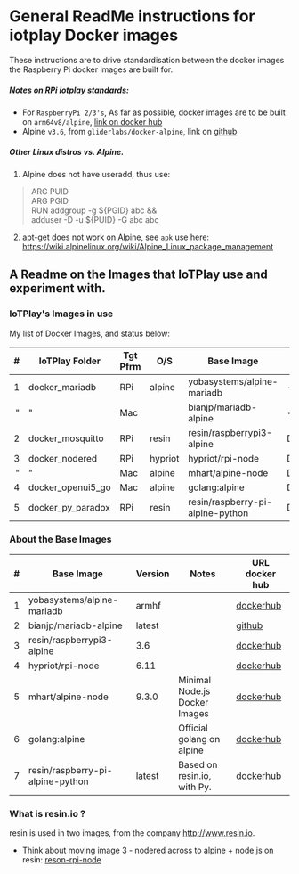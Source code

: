 # General ReadMe instructions for iotplay Docker images

These instructions are to drive standardisation between the docker images the Raspberry Pi docker images are built for.

##### Notes on RPi iotplay standards:
- For `RaspberryPi 2/3's`, As far as possible, docker images are to be built on `arm64v8/alpine`, [link on docker hub](https://hub.docker.com/r/arm64v8/alpine/)
- Alpine `v3.6`, from `gliderlabs/docker-alpine`, link on [github](https://github.com/gliderlabs/docker-alpine)

##### Other Linux distros vs. Alpine.

1. Alpine does not have useradd, thus use:

  > ARG PUID  
  > ARG PGID  
  > RUN addgroup -g ${PGID} abc && \
    adduser -D -u ${PUID} -G abc abc  


2. apt-get does not work on Alpine, see `apk` use here: https://wiki.alpinelinux.org/wiki/Alpine_Linux_package_management

## A Readme on the Images that IoTPlay use and experiment with.

### IoTPlay's Images in use
My list of Docker Images, and status below:

|#|IoTPlay Folder    |Tgt Pfrm | O/S   | Base Image                     |Dockerfile           |Status
|-:|---------------- |---------| ----- | -------------------------------|---------------------|------
|1|docker_mariadb    |RPi      |alpine |yobasystems/alpine-mariadb      |--none--             |Prod
|"| "                |Mac      |       |bianjp/mariadb-alpine           |--none--             |Dev
|2|docker_mosquitto  |RPi      |resin  |resin/raspberrypi3-alpine       |Dockerfile_resinPi3  |Prod
|3|docker_nodered    |RPi      |hypriot|hypriot/rpi-node                |Dockerfile_hypriot611|Prod
|"| "                |Mac      |alpine |mhart/alpine-node               |Dockerfile_MacAlpine |Dev
|4|docker_openui5_go |Mac      |alpine |golang:alpine                   |Dockerfile_openui5   |Dev
|5|docker_py_paradox |RPi      |resin  |resin/raspberry-pi-alpine-python|Dockerfile_py_paradox|Test

### About the Base Images

|#| Base Image                      |Version| Notes                       | URL docker hub
|-:|--------------------------------|-------|-----------------------------|-------------
|1|yobasystems/alpine-mariadb       |armhf  |                             |[dockerhub](https://hub.docker.com/r/bianjp/mariadb-alpine/)
|2|bianjp/mariadb-alpine            |latest |                             |[github](https://github.com/bianjp/docker-mariadb-alpine)
|3|resin/raspberrypi3-alpine        |3.6    |                             |[dockerhub](https://hub.docker.com/r/resin/raspberrypi3-alpine/)
|4|hypriot/rpi-node                 |6.11   |                             |[dockerhub](https://hub.docker.com/r/hypriot/rpi-node/)
|5|mhart/alpine-node                |9.3.0  |Minimal Node.js Docker Images|[dockerhub](https://hub.docker.com/r/mhart/alpine-node/)
|6|golang:alpine                    |       |Official golang on alpine    |[dockerhub](https://hub.docker.com/_/golang/)
|7|resin/raspberry-pi-alpine-python |latest |Based on resin.io, with Py.                      |[dockerhub](https://hub.docker.com/r/resin/raspberry-pi-alpine-python/)


### What is resin.io ?

resin is used in two images, from the company http://www.resin.io.

- Think about moving image 3 - nodered across to alpine + node.js on resin: [reson-rpi-node](resin/raspberry-pi-alpine-node)
